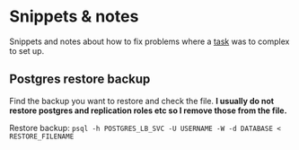 # Snippets & notes
Snippets and notes about how to fix problems where a [task](.taskfiles/) was to complex to set up.

## Postgres restore backup

Find the backup you want to restore and check the file. **I usually do not restore postgres and replication roles etc so I remove those from the file.**

Restore backup: `psql -h POSTGRES_LB_SVC -U USERNAME -W -d DATABASE < RESTORE_FILENAME`
